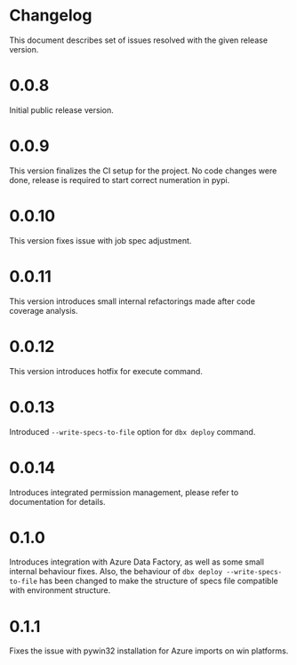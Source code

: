 # Changelog

This document describes set of issues resolved with the given release version.

# 0.0.8

Initial public release version.

# 0.0.9

This version finalizes the CI setup for the project. No code changes were done, release is required to start correct numeration in pypi.

# 0.0.10

This version fixes issue with job spec adjustment.

# 0.0.11

This version introduces small internal refactorings made after code coverage analysis.

# 0.0.12

This version introduces hotfix for execute command.

# 0.0.13

Introduced `--write-specs-to-file` option for `dbx deploy` command.

# 0.0.14

Introduces integrated permission management, please refer to documentation for details. 

# 0.1.0

Introduces integration with Azure Data Factory, as well as some small internal behaviour fixes. 
Also, the behaviour of `dbx deploy --write-specs-to-file` has been changed to make the structure of specs file compatible with environment structure.

# 0.1.1

Fixes the issue with pywin32 installation for Azure imports on win platforms.